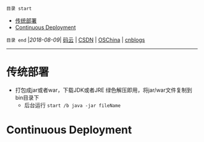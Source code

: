 `目录 start`
 
- [传统部署](#传统部署)
- [Continuous Deployment](#continuous-deployment)

`目录 end` |_2018-08-09_| [码云](https://gitee.com/gin9) | [CSDN](http://blog.csdn.net/kcp606) | [OSChina](https://my.oschina.net/kcp1104) | [cnblogs](http://www.cnblogs.com/kuangcp)
****************************************
# 传统部署
- 打包成jar或者war，下载JDK或者JRE 绿色解压即用，将jar/war文件复制到bin目录下
    - 后台运行 `start /b java -jar fileName`

# Continuous Deployment

